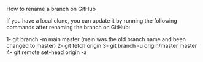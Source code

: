 How to rename a branch on GitHub

If you have a local clone, you can update it by running the following commands after renaming the branch on GitHub:

1- git branch -m main master (main was the old branch name and been changed to master)
2- git fetch origin
3- git branch -u origin/master master
4- git remote set-head origin -a
